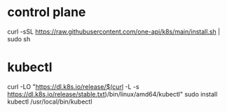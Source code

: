 # control plane
curl -sSL https://raw.githubusercontent.com/one-api/k8s/main/install.sh | sudo sh


# kubectl
curl -LO "https://dl.k8s.io/release/$(curl -L -s https://dl.k8s.io/release/stable.txt)/bin/linux/amd64/kubectl"
sudo install kubectl /usr/local/bin/kubectl
